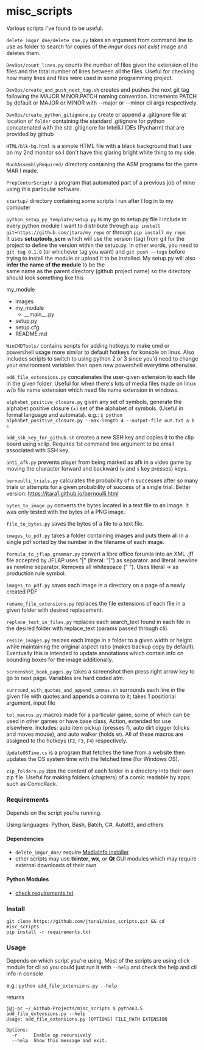 # misc_scripts
Various scripts I've found to be useful.

`delete_imgur_dne/delete_dne.py` takes an argument from command line to use
as folder to search for copies of the *imgur does not exist* image and deletes
them.

`DevOps/count_lines.py` counts the number of files given the extension of the files and
the total number of lines between all the files. Useful for checking how many
lines and files were used in some programming project.

`DevOps/create_and_push_next_tag.sh` creates and pushes the next git tag following the
MAJOR.MINOR.PATCH naming convention. Increments PATCH by default or MAJOR or MINOR
with --major or --minor cli args respectively.

`DevOps/create_python_gitignore.py` create or append a .gitignore file at location 
of `folder` containing the standard .gitignore for python
concatenated with the std .gitignore for IntelliJ IDEs (Pycharm) 
that are provided by github

`HTML/blk-bg.html` is a simple HTML file with a black background that I use
on my 2nd monitor so I don't have this glaring bright white thing to my side.

`MuchAssemblyRequired/` directory containing the ASM programs for the game MAR I made.

`PrepCenterScript/` a program that automated part of a previous job of mine using this
particular software.

`startup/` directory containing some scripts I run after I log in to my computer

`python_setup_py_template/setup.py` is my go to setup.py file I include in 
every python module I want
to distribute through `pip install git+https://github.com/jtara/my_repo` or through
`pip install my_repo`  
It uses **setuptools_scm** which will use the version (tag) from git for the project 
to define the version within the setup.py.
In other words, you need to `git tag 0.1.0` (or whichever tag you want) and 
`git push --tags` before trying to install the module or 
upload it to be installed.
My setup.py will also **infer the name of the module** to be the  
same name as the parent directory (github project name)
so the directory should look something like this

my_module

- images
- my_module
    - \_\_main\_\_.py
- setup.py
- setup.cfg
- README.md

`WinCMDTools/` contains scripts for adding hotkeys to make cmd or powershell
usage more similar to default hotkeys for konsole on linux. Also includes 
scripts to switch to using python 2 or 3 since you'd need to change your
environment variables then open new powershell everytime otherwise.

`add_file_extensions.py` concatenates the user-given extension to each file
in the given folder. Useful for when there's lots of media files made on linux
w/o file name extension which need file name extension in windows.

`alphabet_positive_closure.py` given any set of symbols, generate the
alphabet positive closure (+) set of the alphabet of symbols. (Useful in
formal language and automata).
e.g.: `$ python alphabet_positive_closure.py --max-length 4
--output-file out.txt a b c`

`add_ssh_key_for_github.sh` creates a new SSH key and copies it to the clip
board using xclip. Requires 1st command line argument to be email associated
with SSH key.

`anti_afk.py` prevents player from being marked as afk in a video game by
moving the character forward and backward (`w` and `s` key presses) keys.

`bernoulli_trials.py` calculates the probability of n successes after so many
trials or attempts for a given probability of success of a single trial.
Better version: https://jtara1.github.io/bernoulli.html

`bytes_to_image.py` converts the bytes located in a text file to an image. It
was only tested with the bytes of a PNG image.

`file_to_bytes.py` saves the bytes of a file to a text file.

`images_to_pdf.py` takes a folder containing images and puts them all in a
single pdf sorted by the number in the filename of each image.

`formula_to_jflap_grammar.py` convert a libre office forumla into an XML .jff file accepted by JFLAP
uses \"|\" (literal: "|") as separator. and literal: newline as newline
separator. Removes all whitespace (" "). Uses literal -> as production rule
symbol.

`images_to_pdf.py` saves each image in a directory on a page of a newly created PDF

`rename_file_extensions.py` replaces the file extensions of each file in a given
folder with desired replacement.

`replace_text_in_files.py` replaces each search_text found in each file in the
desired folder with replace_text (params passed through cli).

`resize_images.py` resizes each image in a folder to a given width or height
while maintaining the original aspect ratio (makes backup copy by default).
Eventually this is intended to update annotations which contain
info on bounding boxes for the image additionally.

`screenshot_book_pages.py` takes a screenshot then press right arrow key to
go to next page. Variables are hard coded atm.

`surround_with_quotes_and_append_commas.sh` surrounds each line in the given 
file with quotes and appends a comma to it; takes 1 positional argument, input file

`tol_macros.py` macros made for a particular game, some of which can be used in
other games or have base class, Action, extended for use elsewhere. Includes:
auto item pickup (presses f), auto dirt digger (clicks and moves mouse),
and auto walker (holds w). All of these macros are assigned to the hotkeys
(`F2`, `F3`, `F4`) respectively.

`UpdateOSTime.cs` is a program that fetches the time from a website then updates
the OS system time with the fetched time (for Windows OS).

`zip_folders.py` zips the content of each folder in a directory into their own
zip file. Useful for making folders (chapters) of a comic
readable by apps such as ComicRack.

### Requirements

Depends on the script you're running.

Using languages: Python, Bash, Batch, C#, AutoIt3, and others

#### Dependencies

- `delete_imgur_dne/` require
[MediaInfo installer](https://mediaarea.net/en/MediaInfo/Download)
- other scripts may use **tkinter**, **wx**, or **Qt** GUI modules which
may require external downloads of their own

#### Python Modules

- [check requirements.txt](https://github.com/jtara1/misc_scripts/blob/master/requirements.txt)

### Install

```
git clone https://github.com/jtara1/misc_scripts.git && cd misc_scripts
pip install -r requirements.txt
```

### Usage

Depends on which script you're using. Most of the scripts are using
click module for cli so you could just run it with `--help` and check the
help and cli info in console

e.g.:
`python add_file_extensions.py --help`

returns
```
j@j-pc ~/_Github-Projects/misc_scripts $ python3.5 add_file_extensions.py --help
Usage: add_file_extensions.py [OPTIONS] FILE_PATH EXTENSION

Options:
  -r      Enable op recursively
  --help  Show this message and exit.

```
